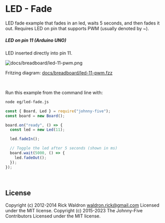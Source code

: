 <!--remove-start-->

# LED - Fade

<!--remove-end-->


LED fade example that fades in an led, waits 5 seconds, and then fades it out. Requires LED on pin that supports PWM (usually denoted by ~).





##### LED on pin 11 (Arduino UNO)


LED inserted directly into pin 11.


![docs/breadboard/led-11-pwm.png](breadboard/led-11-pwm.png)<br>

Fritzing diagram: [docs/breadboard/led-11-pwm.fzz](breadboard/led-11-pwm.fzz)

&nbsp;




Run this example from the command line with:
```bash
node eg/led-fade.js
```


```javascript
const { Board, Led } = require("johnny-five");
const board = new Board();

board.on("ready", () => {
  const led = new Led(11);

  led.fadeIn();

  // Toggle the led after 5 seconds (shown in ms)
  board.wait(5000, () => {
    led.fadeOut();
  });
});

```








&nbsp;

<!--remove-start-->

## License
Copyright (c) 2012-2014 Rick Waldron <waldron.rick@gmail.com>
Licensed under the MIT license.
Copyright (c) 2015-2023 The Johnny-Five Contributors
Licensed under the MIT license.

<!--remove-end-->
